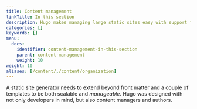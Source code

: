 ```yaml
---
title: Content management
linkTitle: In this section
description: Hugo makes managing large static sites easy with support for archetypes, content types, menus, cross references, summaries, and more.
categories: []
keywords: []
menu:
  docs:
    identifier: content-management-in-this-section
    parent: content-management
    weight: 10
weight: 10
aliases: [/content/,/content/organization]
---
```


A static site generator needs to extend beyond front matter and a couple of templates to be both scalable and *manageable*. Hugo was designed with not only developers in mind, but also content managers and authors.
